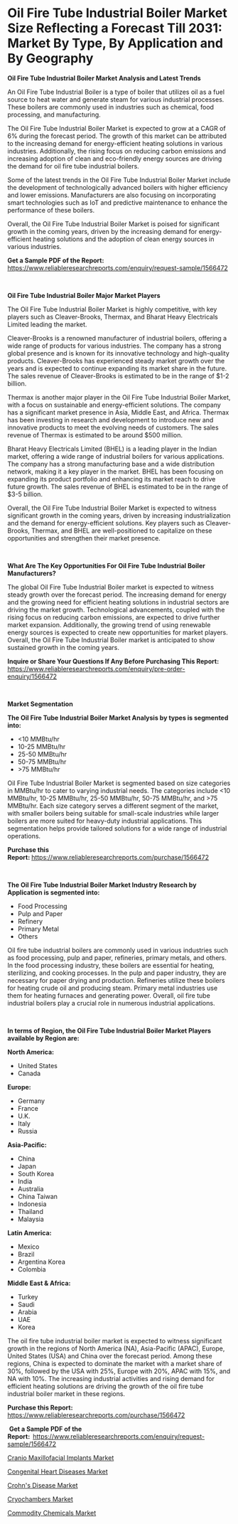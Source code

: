 <p><h1>Oil Fire Tube Industrial Boiler Market Size Reflecting a Forecast Till 2031: Market By Type, By Application and By Geography</h1></p><p><strong>Oil Fire Tube Industrial Boiler Market Analysis and Latest Trends</strong></p>
<p><p>An Oil Fire Tube Industrial Boiler is a type of boiler that utilizes oil as a fuel source to heat water and generate steam for various industrial processes. These boilers are commonly used in industries such as chemical, food processing, and manufacturing.</p><p>The Oil Fire Tube Industrial Boiler Market is expected to grow at a CAGR of 6% during the forecast period. The growth of this market can be attributed to the increasing demand for energy-efficient heating solutions in various industries. Additionally, the rising focus on reducing carbon emissions and increasing adoption of clean and eco-friendly energy sources are driving the demand for oil fire tube industrial boilers.</p><p>Some of the latest trends in the Oil Fire Tube Industrial Boiler Market include the development of technologically advanced boilers with higher efficiency and lower emissions. Manufacturers are also focusing on incorporating smart technologies such as IoT and predictive maintenance to enhance the performance of these boilers.</p><p>Overall, the Oil Fire Tube Industrial Boiler Market is poised for significant growth in the coming years, driven by the increasing demand for energy-efficient heating solutions and the adoption of clean energy sources in various industries.</p></p>
<p><strong>Get a Sample PDF of the Report:&nbsp;</strong> <a href="https://www.reliableresearchreports.com/enquiry/request-sample/1566472">https://www.reliableresearchreports.com/enquiry/request-sample/1566472</a></p>
<p>&nbsp;</p>
<p><strong>Oil Fire Tube Industrial Boiler Major Market Players</strong></p>
<p><p>The Oil Fire Tube Industrial Boiler Market is highly competitive, with key players such as Cleaver-Brooks, Thermax, and Bharat Heavy Electricals Limited leading the market. </p><p>Cleaver-Brooks is a renowned manufacturer of industrial boilers, offering a wide range of products for various industries. The company has a strong global presence and is known for its innovative technology and high-quality products. Cleaver-Brooks has experienced steady market growth over the years and is expected to continue expanding its market share in the future. The sales revenue of Cleaver-Brooks is estimated to be in the range of $1-2 billion.</p><p>Thermax is another major player in the Oil Fire Tube Industrial Boiler Market, with a focus on sustainable and energy-efficient solutions. The company has a significant market presence in Asia, Middle East, and Africa. Thermax has been investing in research and development to introduce new and innovative products to meet the evolving needs of customers. The sales revenue of Thermax is estimated to be around $500 million.</p><p>Bharat Heavy Electricals Limited (BHEL) is a leading player in the Indian market, offering a wide range of industrial boilers for various applications. The company has a strong manufacturing base and a wide distribution network, making it a key player in the market. BHEL has been focusing on expanding its product portfolio and enhancing its market reach to drive future growth. The sales revenue of BHEL is estimated to be in the range of $3-5 billion.</p><p>Overall, the Oil Fire Tube Industrial Boiler Market is expected to witness significant growth in the coming years, driven by increasing industrialization and the demand for energy-efficient solutions. Key players such as Cleaver-Brooks, Thermax, and BHEL are well-positioned to capitalize on these opportunities and strengthen their market presence.</p></p>
<p>&nbsp;</p>
<p><strong>What Are The Key Opportunities For Oil Fire Tube Industrial Boiler Manufacturers?</strong></p>
<p><p>The global Oil Fire Tube Industrial Boiler market is expected to witness steady growth over the forecast period. The increasing demand for energy and the growing need for efficient heating solutions in industrial sectors are driving the market growth. Technological advancements, coupled with the rising focus on reducing carbon emissions, are expected to drive further market expansion. Additionally, the growing trend of using renewable energy sources is expected to create new opportunities for market players. Overall, the Oil Fire Tube Industrial Boiler market is anticipated to show sustained growth in the coming years.</p></p>
<p><strong>Inquire or Share Your Questions If Any Before Purchasing This Report:</strong> <a href="https://www.reliableresearchreports.com/enquiry/pre-order-enquiry/1566472">https://www.reliableresearchreports.com/enquiry/pre-order-enquiry/1566472</a></p>
<p>&nbsp;</p>
<p><strong>Market Segmentation</strong></p>
<p><strong>The Oil Fire Tube Industrial Boiler Market Analysis by types is segmented into:</strong></p>
<p><ul><li><10 MMBtu/hr</li><li>10-25 MMBtu/hr</li><li>25-50 MMBtu/hr</li><li>50-75 MMBtu/hr</li><li>>75 MMBtu/hr</li></ul></p>
<p><p>Oil Fire Tube Industrial Boiler Market is segmented based on size categories in MMBtu/hr to cater to varying industrial needs. The categories include <10 MMBtu/hr, 10-25 MMBtu/hr, 25-50 MMBtu/hr, 50-75 MMBtu/hr, and >75 MMBtu/hr. Each size category serves a different segment of the market, with smaller boilers being suitable for small-scale industries while larger boilers are more suited for heavy-duty industrial applications. This segmentation helps provide tailored solutions for a wide range of industrial operations.</p></p>
<p><strong>Purchase this Report:&nbsp;</strong><a href="https://www.reliableresearchreports.com/purchase/1566472">https://www.reliableresearchreports.com/purchase/1566472</a></p>
<p>&nbsp;</p>
<p><strong>The Oil Fire Tube Industrial Boiler Market Industry Research by Application is segmented into:</strong></p>
<p><ul><li>Food Processing</li><li>Pulp and Paper</li><li>Refinery</li><li>Primary Metal</li><li>Others</li></ul></p>
<p><p>Oil fire tube industrial boilers are commonly used in various industries such as food processing, pulp and paper, refineries, primary metals, and others. In the food processing industry, these boilers are essential for heating, sterilizing, and cooking processes. In the pulp and paper industry, they are necessary for paper drying and production. Refineries utilize these boilers for heating crude oil and producing steam. Primary metal industries use them for heating furnaces and generating power. Overall, oil fire tube industrial boilers play a crucial role in numerous industrial applications.</p></p>
<p>&nbsp;</p>
<p><strong>In terms of Region, the Oil Fire Tube Industrial Boiler Market Players available by Region are:</strong></p>
<p>
    <p> <strong> North America: </strong>
        <ul>
            <li>United States</li>
            <li>Canada</li>
        </ul>
        </p> 
    <p> <strong> Europe: </strong>
        <ul>
            <li>Germany</li>
            <li>France</li>
            <li>U.K.</li>
            <li>Italy</li>
            <li>Russia</li>
        </ul>
        </p> 
    <p> <strong> Asia-Pacific: </strong>
        <ul>
            <li>China</li>
            <li>Japan</li>
            <li>South Korea</li>
            <li>India</li>
            <li>Australia</li>
            <li>China Taiwan</li>
            <li>Indonesia</li>
            <li>Thailand</li>
            <li>Malaysia</li>
        </ul>
        </p> 
    <p> <strong> Latin America: </strong>
        <ul>
            <li>Mexico</li>
            <li>Brazil</li>
            <li>Argentina Korea</li>
            <li>Colombia</li>
        </ul>
        </p> 
    <p> <strong> Middle East & Africa: </strong>
        <ul>
            <li>Turkey</li>
            <li>Saudi</li>
            <li>Arabia</li>
            <li>UAE</li>
            <li>Korea</li>
        </ul>
    </p>
    </p>
<p><p>The oil fire tube industrial boiler market is expected to witness significant growth in the regions of North America (NA), Asia-Pacific (APAC), Europe, United States (USA) and China over the forecast period. Among these regions, China is expected to dominate the market with a market share of 30%, followed by the USA with 25%, Europe with 20%, APAC with 15%, and NA with 10%. The increasing industrial activities and rising demand for efficient heating solutions are driving the growth of the oil fire tube industrial boiler market in these regions.</p></p>
<p><strong>Purchase this Report: </strong><a href="https://www.reliableresearchreports.com/purchase/1566472">https://www.reliableresearchreports.com/purchase/1566472</a></p>
<p>&nbsp;<strong>Get a Sample PDF of the Report:&nbsp;&nbsp;</strong><a href="https://www.reliableresearchreports.com/enquiry/request-sample/1566472">https://www.reliableresearchreports.com/enquiry/request-sample/1566472</a></p>
<p><strong></strong></p>
<p><p><a href="https://medium.com/@fernjenkins4565/cranio-maxillofacial-implants-market-exploring-market-share-market-trends-and-future-growth-14fe27af1d74">Cranio Maxillofacial Implants Market</a></p><p><a href="https://medium.com/@fernjenkins4565/congenital-heart-diseases-market-report-reveals-the-latest-trends-and-growth-opportunities-of-this-c2ec894037d2">Congenital Heart Diseases Market</a></p><p><a href="https://medium.com/@fernjenkins4565/crohns-disease-market-size-reveals-the-best-marketing-channels-in-global-industry-ec158637a483">Crohn's Disease Market</a></p><p><a href="https://medium.com/@fernjenkins4565/cryochambers-market-size-and-market-trends-complete-industry-overview-2024-to-2031-f034229d7f35">Cryochambers Market</a></p><p><a href="https://medium.com/@janrussell6445/decoding-commodity-chemicals-market-metrics-market-share-trends-and-growth-patterns-94795fb83ef4">Commodity Chemicals Market</a></p></p>